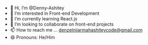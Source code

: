 - 👋 Hi, I’m @Denny-Ashitey
- 👀 I’m interested in Front-end Development
- 🌱 I’m currently learning React.js
- 💞️ I’m looking to collaborate on front-end projects
- 📫 How to reach me ... denzelniiarmahashiteycode@gmail.com
- 😄 Pronouns: He/Him

<!---
Denny-Ashitey/Denny-Ashitey is a ✨ special ✨ repository because its `README.md` (this file) appears on your GitHub profile.
You can click the Preview link to take a look at your changes.
--->
